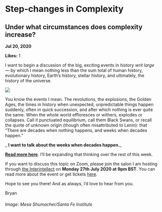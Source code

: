 # Step-changes in Complexity

## Under what circumstances does complexity increase?

**Jul 20, 2020**

**Likes:** 1

I want to begin a discussion of the big, exciting events in _history writ large_ — by which I mean nothing less than the sum total of human history, evolutionary history, Earth’s history, stellar history, and ultimately, the history of the universe.

[![](https://substackcdn.com/image/fetch/w_1456,c_limit,f_auto,q_auto:good,fl_progressive:steep/https%3A%2F%2Fbucketeer-e05bbc84-baa3-437e-9518-adb32be77984.s3.amazonaws.com%2Fpublic%2Fimages%2F952e5e89-2456-4f79-a909-abf8893f8aa3_1440x832.jpeg)](https://www.eventbrite.co.uk/e/a-change-is-gonna-come-how-systems-evolve-interintellect-salon-tickets-113962928186)

You know the events I mean. The revolutions, the explosions, the Golden Ages, the times in history when unexpected, unpredictable things happen suddenly, often in quick succession, and after which nothing is ever quite the same. When the whole world effloresces or withers, explodes or collapses. Call it punctuated equilibrium, call them Black Swans, or recall the quote of unknown origin (though often misattributed to Lenin): that “There are decades when nothing happens, and weeks when decades happen.”

 _ **I want to talk about the weeks when decades happen.**_

 **[Read more here](https://clerestory.netlify.app/revolutions?utm_source=substack&utm_medium=email&utm_campaign=20200720)**. I’ll be expanding that thinking over the rest of this week.

If you want to discuss this topic on Zoom, please join the salon I am hosting through [the Interintellect](https://www.interintellect.com/) on **Monday 27th July 2020 at 9pm BST**. You can read more about the event or get tickets [here](https://www.eventbrite.co.uk/e/a-change-is-gonna-come-how-systems-evolve-interintellect-salon-tickets-113962928186).

Hope to see you there! And as always, I’d love to hear from you.

Bryan

###### Image: Mesa Shumacher/Santa Fe Institute
